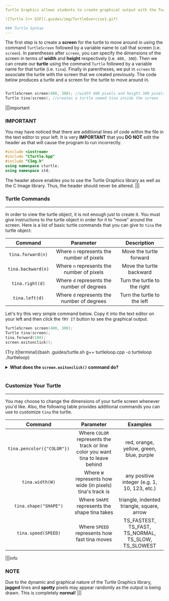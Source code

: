 ```yaml
---
Turtle Graphics allows students to create graphical output with the Turtle Graphics library. Like a pencil on paper, the Turtle object leaves a line as it moves around the screen.

![Turtle C++ GIF](.guides/img/TurtleExercise1.gif)

### Turtle Syntax
---
```

The first step is to create a **screen** for the turtle to move around in using the command `TurtleScreen` followed by a variable name to call that screen (i.e. `screen`). In parentheses after `screen`, you can specify the dimensions of the screen in terms of **width** and **height** respectively (i.e. `400, 300`). Then we can create our **turtle** using the command `Turtle` followed by a variable name for that turtle (i.e. `tina`). Finally in parentheses, we put in `screen` to associate the turtle with the screen that we created previously. The code below produces a turtle and a screen for the turtle to move around in.

```c++

TurtleScreen screen(400, 300); //width 400 pixels and height 300 pixels
Turtle tina(screen); //creates a turtle named tina inside the screen

```

|||important
### IMPORTANT
You may have noticed that there are additional lines of code within the file in the text editor to your left. It is very **IMPORTANT** that you **DO NOT** edit the header as that will cause the program to run incorrectly.
```c++
#include <iostream>
#include "CTurtle.hpp"
#include "CImg.h"
using namespace cturtle;
using namespace std;
```
The header above enables you to use the Turtle Graphics library as well as the C Image library. Thus, the header should never be altered.
|||

### Turtle Commands
---
In order to view the turtle object, it is not enough just to create it. You must give instructions to the turtle object in order for it to "move" around the screen. Here is a list of basic turtle commands that you can give to `tina` the turtle object:

|Command|Parameter|Description|
|:-----:|:-------:|:---------:|
|`tina.forward(n)`|Where `n` represents the number of pixels|Move the turtle forward|
|`tina.backward(n)`|Where `n` represents the number of pixels|Move the turtle backward|
|`tina.right(d)`|Where `d` represents the number of degrees|Turn the turtle to the right|
|`tina.left(d)`|Where `d` represents the number of degrees|Turn the turtle to the left|

Let's try this very simple command below. Copy it into the text editor on your left and then click the `TRY IT` button to see the graphical output.

```c++
TurtleScreen screen(400, 300);
Turtle tina(screen);
tina.forward(100);
screen.exitonclick();
```

{Try it|terminal}(bash .guides/turtle.sh g++ turtleloop.cpp -o turtleloop ./turtleloop)

<details><summary> <b>What does the <code>screen.exitonclick()</code> command do?</b></summary> By default, the screen will close itself automatically once the program reaches the end of the code. However, if you want the screen to remain open, you can use <code>screen.exitonclick()</code> to tell the program to keep the screen open until the screen is clicked with a cursor. Go ahead and try clicking on the screen.</details><br>

### Customize Your Turtle
---
You may choose to change the dimensions of your turtle screen whenever you'd like. Also, the following table provides additional commands you can use to customize `tina` the turtle.

|Command|Parameter|Examples|
|:-----:|:-------:|:---------:|
|`tina.pencolor({"COLOR"})`|Where `COLOR` represents the track or line color you want tina to leave behind|red, orange, yellow, green, blue, purple|
|`tina.width(W)`|Where `W` represents how wide (in pixels) tina's track is|any positive integer (e.g. 1, 10, 123, etc.)|
|`tina.shape("SHAPE")`|Where `SHAPE` represents the shape tina takes|triangle, indented triangle, square, arrow|
|`tina.speed(SPEED)`|Where `SPEED` represents how fast tina moves|TS_FASTEST, TS_FAST, TS_NORMAL, TS_SLOW, TS_SLOWEST|

|||info
### NOTE
Due to the dynamic and graphical nature of the Turtle Graphics library, **jagged** lines and **spotty** pixels may appear randomly as the output is being drawn. This is completely **normal**!
|||
